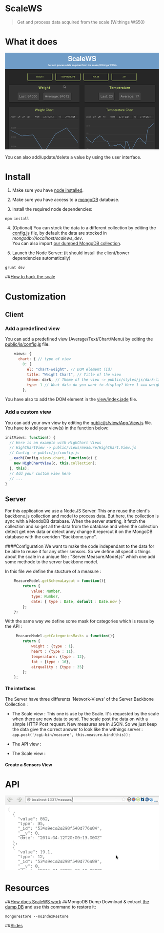 
ScaleWS
=======

> Get and process data acquired from the scale (Withings WS50)

# What it does

![Demo GIF](https://raw.githubusercontent.com/Fedonono/ScaleWS/master/doc/demo.gif)

You can also add/update/delete a value by using the user interface.

# Install

1. Make sure you have [node installed](http://nodejs.org/).

2. Make sure you have access to a [mongoDB](https://www.mongodb.org/) database.

3. Install the required node dependencies:
```shell
npm install
```

4. (Optional) You can stock the data to a different collection by editing the [config.js](https://github.com/Fedonono/ScaleWS/blob/master/config.js) file, by default the data are stocked in <i>mongodb://localhost/scalews_dev</i>.<br/>
You can also import [our dumped MongoDB collection](https://github.com/Fedonono/ScaleWS#mongodb-dump).

5. Launch the Node Server: (it should install the client/bower dependencies automatically)
```shell
grunt dev
```

##[How to hack the scale](https://github.com/Fedonono/ScaleWS/blob/master/doc/README.md#how-to-hack-the-scale)

# Customization

## Client
### Add a predefined view
You can add a predefined view (Average/Text/Chart/Menu) by editing the [public/js/config.js](https://github.com/Fedonono/ScaleWS/blob/master/public/js/config.js) file.
```js
    views: {
      chart: { // type of view
        0: {
          el: "chart-weight", // DOM element (id)
          title: "Weight Chart", // Title of the view
          theme: dark, // Theme of the view -> public/styles/js/dark-light-theme.js
          type: 1 // What data do you want to display? Here 1 === weight
        },
```
You have also to add the DOM element in the [view/index.jade](https://github.com/Fedonono/ScaleWS/blob/master/views/index.jade) file.

### Add a custom view
You can add your own view by editing the [public/js/view/App.View.js](https://github.com/Fedonono/ScaleWS/blob/master/public/js/views/App.View.js) file.<br/>
You have to add your view(s) in the function below:
```js
initViews: function() {
  // Here is an example with HighChart Views
  // HighChartView -> public/views/measure/HighChart.View.js
  // Config -> public/js/config.js
  _.each(Config.views.chart, function(c) {
    new HighChartView(c, this.collection);
  }, this);
  // Add your custom view here
  // ...
}
```


## Server

For this application we use a Node.JS Server. This one reuse the clent's backbone.js collection and model to process data. But here, the collection is sync with a MondoDB database. When the server starting, it fetch the collection and so get all the data from the database and when the collection detect get new data or detect anny change it repercut it on the MongoDB database with the overiden "Backbone.sync".

####Configuration
We want to make the code independant to the data for be able to reuse it for any other sensors. So we define all specific things about the scale in a unique file : "Server.Measure.Model.js" which one add some methode to the server backbone model.

In this file we define the stucture of a measure :
```js   
    MeasureModel.getSchemaLayout = function(){
        return {
            value: Number,
            type: Number,
            date: { type : Date, default : Date.now }
        };  
    };
```
With the same way we define some mask for categories which is reuse by the API :
```js
     MeasureModel.getCategoriesMasks = function(){
        return {
            weight : {type : 1},
            heart : {type : 11},
            temperature: {type : 12},
            fat : {type : 16},
            airquality : {type : 35}
        };
    };
```

#### The interfaces
The Server have three differents 'Network-Views' of the Server Backbone Collection :

* The Scale view :
This one is use by the Scale. It's requested by the scale when there are new data to send.
The scale post the data on with a simple HTTP Post request. New measures are in JSON. So we just keep the data give the correct answer to look like the withings server : 
`app.post('/cgi-bin/measure', this.measure.bind(this));` 

* The API view : 

* The Scale view : 

#### Create a Sensors View

# API
![DemoAPI GIF](https://raw.githubusercontent.com/Fedonono/ScaleWS/master/doc/demo_api.gif)

# Resources

##[How does ScaleWS work](https://github.com/Fedonono/ScaleWS/blob/master/doc/README.md#how-does-scalews-work)
##MongoDB Dump
Download & extract [the dump DB](https://raw.githubusercontent.com/Fedonono/ScaleWS/master/doc/resources/dump_scalews_dev.zip) and use this command to restore it:
```shell
mongorestore --noIndexRestore
```
##[Slides](http://fedonono.github.io/ScaleWS)
